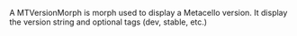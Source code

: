 A MTVersionMorph is morph used to display a Metacello version.
It display the version string and optional tags (dev, stable, etc.)